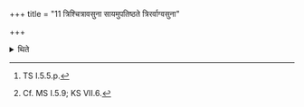 +++
title = "11 त्रिश्चित्रावसुना सायमुपतिष्ठते त्रिरर्वाग्वसुना"

+++

<details><summary>थिते</summary>

11. Then he stands near the fire praising with the formula containing the word citrāvasu[^1] thrice in the evening. With the formula containing the word arvāgvasu viz. arvāgvaso svasti te pāramaśiya... in the morning[^2].    


[^1]: TS I.5.5.p.  

[^2]: Cf. MS I.5.9; KS VII.6.
</details>
